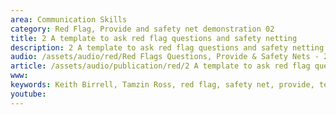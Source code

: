 ```yaml
---
area: Communication Skills
category: Red Flag, Provide and safety net demonstration 02
title: 2 A template to ask red flag questions and safety netting
description: 2 A template to ask red flag questions and safety netting
audio: /assets/audio/red/Red Flags Questions, Provide & Safety Nets - 2 A template to ask red flag questions and safety netting - MQ.mp3
article: /assets/audio/publication/red/2 A template to ask red flag questions and safety netting.pdf
www: 
keywords: Keith Birrell, Tamzin Ross, red flag, safety net, provide, template
youtube: 
--- 
```

